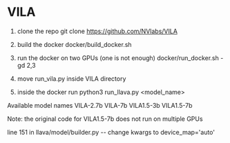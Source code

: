 # VILA

1. clone the repo
git clone https://github.com/NVlabs/VILA

2. build the docker
docker/build_docker.sh 

3. run the docker on two GPUs (one is not enough)
docker/run_docker.sh -gd 2,3

4. move run_vila.py inside VILA directory

5. inside the docker run
python3 run_llava.py <model_name>

Available model names
VILA-2.7b
VILA-7b
VILA1.5-3b
VILA1.5-7b

Note: the original code for VILA1.5-7b does not run on multiple GPUs 

line 151 in llava/model/builder.py -- change kwargs to device_map='auto'